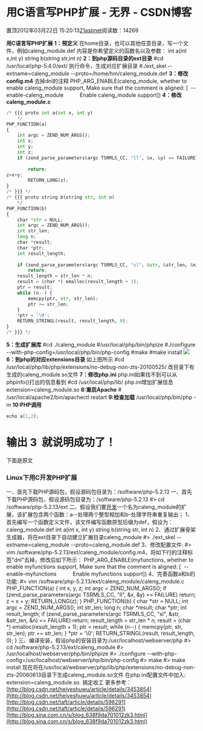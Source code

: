 
# 用C语言写PHP扩展 - 无界 - CSDN博客

置顶2012年03月22日 15:20:13[21aspnet](https://me.csdn.net/21aspnet)阅读数：14269


**用C语言写PHP扩展**
**1：预定义**
在home目录，也可以其他任意目录，写一个文件，例如caleng_module.def
内容是你希望定义的函数名以及参数：
int a(int x,int y)
string b(string str,int n)
**2：到php源码目录的ext目录**
\#cd /usr/local/php-5.4.0/ext/
执行命令，生成对应扩展目录
\#./ext_skel --extname=caleng_module --proto=/home/hm/caleng_module.def
**3：修改config.m4**
去掉dnl的注释
PHP_ARG_ENABLE(caleng_module, whether to enable caleng_module support,
Make sure that the comment is aligned:
[  --enable-caleng_module           Enable caleng_module support])
**4：修改caleng_module.c**
```python
/* {{{ proto int a(int x, int y)
    */
PHP_FUNCTION(a)
{
	int argc = ZEND_NUM_ARGS();
	int x;
	int y;
    int z;
	if (zend_parse_parameters(argc TSRMLS_CC, "ll", &x, &y) == FAILURE) 
		
		return;
z=x+y;
		RETURN_LONG(z);
}
/* }}} */
/* {{{ proto string b(string str, int n)
    */
PHP_FUNCTION(b)
{
	char *str = NULL;
    int argc = ZEND_NUM_ARGS();
    int str_len;
    long n;
    char *result;
    char *ptr;
    int result_length;
 
    if (zend_parse_parameters(argc TSRMLS_CC, "sl", &str, &str_len, &n) == FAILURE)
        return;
    result_length = str_len * n;
    result = (char *) emalloc(result_length + 1);
    ptr = result;
    while (n--) {
        memcpy(ptr, str, str_len);
        ptr += str_len;
    }
    *ptr = '\0';
    RETURN_STRINGL(result, result_length, 0);
}
/* }}} */
```
**5：生成扩展库**
\#cd ./caleng_module
\#/usr/local/php/bin/phpize
\#./configure --with-php-config=/usr/local/php/bin/php-config
\#make
\#make install
![](http://hi.csdn.net/attachment/201203/22/0_1332400698hvNa.gif)
**6：到php的对应extensions目录**
如上图所示
\#cd /usr/local/php/lib/php/extensions/no-debug-non-zts-20100525/
改目录下有生成的caleng_module.so文件
**7：修改php.ini**
php.ini如果找不到可以从phpinfo()打出的信息看到
\#cd /usr/local/php/lib/
php.ini增加扩展信息
extension=caleng_module.so
**8:重启Apache**
\# /usr/local/apache2/bin/apachectl restart
**9:检查加载**
/usr/local/php/bin/php -m
**10:PHP调用**
```python
echo a(1,2);
```
输出 3  就说明成功了！
=================================
下面是原文

### Linux下用C开发PHP扩展
一、首先下载PHP源码包，假设源码包目录为：/software/php-5.2.13
一、首先下载PHP源码包，假设源码包目录为：/software/php-5.2.13
\#> cd /software/php-5.2.13/ext
二、假设我们要[开发](http://www.itokit.com/tag.php?tag=%BF%AA%B7%A2)一个名为caleng_module的扩展，该扩展包含两个函数：a--处理两个整型相加和b-处理字符串重复输出；
1、首先编写一个函数定义文件，该文件编写函数原型后缀为def，假设为：caleng_module.def
int a(int x, int y)
string b(string str, int n)
2、通过扩展骨架生成器，将在ext目录下自动建立扩展目录caleng_module
\#> ./ext_skel --extname=caleng_module --proto=caleng_module.def
3、修改配置文件: \#> vim /software/php-5.2.13/ext/caleng_module/config.m4，将如下行的注释标签"dnl"去掉，修改后如下所示：
PHP_ARG_ENABLE(myfunctions, whether to enable myfunctions support,
Make sure that the comment is aligned:
[  --enable-myfunctions           Enable myfunctions support])
4、完善函数a和b的功能: \#> vim /software/php-5.2.13/ext/caleng_module/caleng_module.c
PHP_FUNCTION(a)
{
int x, y, z;
int argc = ZEND_NUM_ARGS();
if (zend_parse_parameters(argc TSRMLS_CC, "ll", &x, &y) == FAILURE)
return;
z = x + y;
RETURN_LONG(z);
}
PHP_FUNCTION(b)
{
char *str = NULL;
int argc = ZEND_NUM_ARGS();
int str_len;
long n;
char *result;
char *ptr;
int result_length;
if (zend_parse_parameters(argc TSRMLS_CC, "sl", &str, &str_len, &n) == FAILURE)
return;
result_length = str_len * n;
result = (char *) emalloc(result_length + 1);
ptr = result;
while (n--) {
memcpy(ptr, str, str_len);
ptr += str_len;
}
*ptr = '\0';
RETURN_STRINGL(result, result_length, 0);
}
三、编译安装，假设php的安装目录为:/usr/localhost/webserver/php
\#> cd /software/php-5.2.13/ext/caleng_module
\#> /usr/localhost/webserver/php/bin/phpize
\#> ./configure --with-php-config=/usr/localhost/webserver/php/bin/php-config
\#> make
\#> make install
现在将在/usr/local/webserver/php/lib/php/extensions/no-debug-non-zts-20060613目录下生成caleng_module.so文件
在php.ini配置文件中加入: extension=caleng_module.so.
搞定收工
更多参考：[http://blog.csdn.net/heiyeshuwu/article/details/3453854](http://blog.csdn.net/heiyeshuwu/article/details/3453854)
[http://blog.csdn.net/taft/article/details/596291](http://blog.csdn.net/taft/article/details/596291)
[http://blog.sina.com.cn/s/blog_638f9da701012zk3.html](http://blog.sina.com.cn/s/blog_638f9da701012zk3.html)

